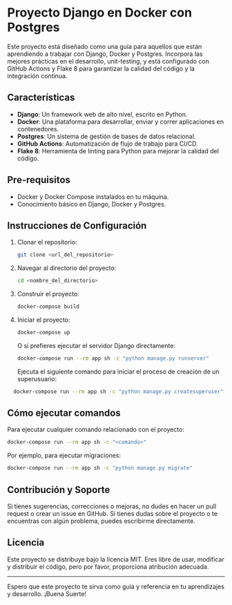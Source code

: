 # Proyecto Django en Docker con Postgres

Este proyecto está diseñado como una guía para aquellos que están aprendiendo a trabajar con Django, Docker y Postgres. Incorpora las mejores prácticas en el desarrollo, unit-testing, y está configurado con GitHub Actions y Flake 8 para garantizar la calidad del código y la integración continua. 

## Características

- **Django**: Un framework web de alto nivel, escrito en Python.
- **Docker**: Una plataforma para desarrollar, enviar y correr aplicaciones en contenedores.
- **Postgres**: Un sistema de gestión de bases de datos relacional.
- **GitHub Actions**: Automatización de flujo de trabajo para CI/CD.
- **Flake 8**: Herramienta de linting para Python para mejorar la calidad del código.

## Pre-requisitos

- Docker y Docker Compose instalados en tu máquina.
- Conocimiento básico en Django, Docker y Postgres.

## Instrucciones de Configuración

1. Clonar el repositorio:

   ```bash
   git clone <url_del_repositorio>
   ```

2. Navegar al directorio del proyecto:

   ```bash
   cd <nombre_del_directorio>
   ```

3. Construir el proyecto:

   ```bash
   docker-compose build
   ```

4. Iniciar el proyecto:

   ```bash
   docker-compose up
   ```

   O si prefieres ejecutar el servidor Django directamente:

   ```bash
   docker-compose run --rm app sh -c "python manage.py runserver"
   ```
   Ejecuta el siguiente comando para iniciar el proceso de creación de un superusuario:

  ```bash
    docker-compose run --rm app sh -c "python manage.py createsuperuser"
  ```

## Cómo ejecutar comandos

Para ejecutar cualquier comando relacionado con el proyecto:

```bash
docker-compose run --rm app sh -c "<comando>"
```

Por ejemplo, para ejecutar migraciones:

```bash
docker-compose run --rm app sh -c "python manage.py migrate"
```

## Contribución y Soporte

Si tienes sugerencias, correcciones o mejoras, no dudes en hacer un pull request o crear un issue en GitHub. Si tienes dudas sobre el proyecto o te encuentras con algún problema, puedes escribirme directamente.

## Licencia

Este proyecto se distribuye bajo la licencia MIT. Eres libre de usar, modificar y distribuir el código, pero por favor, proporciona atribución adecuada.

---

Espero que este proyecto te sirva como guía y referencia en tu aprendizajes y desarrollo. ¡Buena Suerte!
